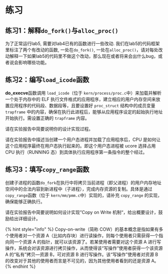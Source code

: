 # 练习

## 练习1：解释`do_fork()`与`alloc_proc()`

为了正常运行lab5, 需要对lab4已有的函数进行一些改动. 我们在lab5的代码框架里标注了两个有改动的函数, 一处在`do_fork()`, 一处在`alloc_proc()`，请对每处改动解释一下如果lab5的代码里不做这个改动，那么现在或者将来会出什么bug，或者说会影响哪些功能。

## 练习2：编写`load_icode`函数

**do\_execve**函数调用 `load_icode`（位于 `kern/process/proc.c`中）来加载并解析一个处于内存中的 ELF 执行文件格式的应用程序，建立相应的用户内存空间来放置应用程序的代码段、数据段等，且要设置好 `proc_struct` 结构中的成员变量 `trapframe` 中的内容，确保在执行此进程后，能够从应用程序设定的起始执行地址开始执行。需设置正确的 `trapframe` 内容。

请在实验报告中简要说明你的设计实现过程。

请在实验报告中描述当创建一个用户态进程并加载了应用程序后，CPU 是如何让这个应用程序最终在用户态执行起来的。即这个用户态进程被 ucore 选择占用 CPU 执行（RUNNING 态）到具体执行应用程序第一条指令的整个经过。

## 练习3：填写`copy_range`函数

创建子进程的函数`do_fork`在执行中将拷贝当前进程（即父进程）的用户内存地址空间中的合法内容到新进程中（子进程），完成内存资源的复制。具体是通过 `copy_range`函数（位于 `kern/mm/pmm.c`中）实现的，请补充 `copy_range` 的实现，确保能够正确执行。

请在实验报告中简要说明如何设计实现”Copy on Write 机制“，给出概要设计，鼓励给出详细设计。

{% hint style="info" %}
Copy-on-write（简称 COW）的基本概念是指如果有多个使用者对一个资源 A（比如内存块）进行读操作，则每个使用者只需获得一个指向同一个资源 A 的指针，就可以该资源了。若某使用者需要对这个资源 A 进行写操作，系统会对该资源进行拷贝操作，从而使得该“写操作”使用者获得一个该资源 A 的“私有”拷贝—资源 B，可对资源 B 进行写操作。该“写操作”使用者对资源 B 的改变对于其他的使用者而言是不可见的，因为其他使用者看到的还是资源 A。
{% endhint %}


